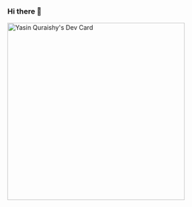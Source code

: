 ### Hi there 👋
<a href="https://app.daily.dev/yasin7044"><img src="https://api.daily.dev/devcards/153e4adc8e47442f83b74e0e7b48be28.png?r=t49" width="400" alt="Yasin Quraishy's Dev Card"/></a>
<!--
**yasin7044/yasin7044** is a ✨ _special_ ✨ repository because its `README.md` (this file) appears on your GitHub profile.

Here are some ideas to get you started:

- 🔭 I’m currently working on ...
- 🌱 I’m currently learning ...
- 👯 I’m looking to collaborate on ...
- 🤔 I’m looking for help with ...
- 💬 Ask me about ...
- 📫 How to reach me: ...
- 😄 Pronouns: ...
- ⚡ Fun fact: ...
-->
